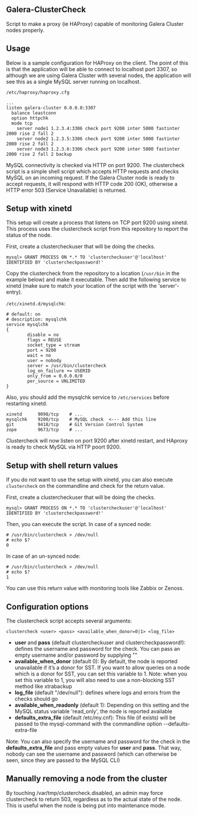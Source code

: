 ## Galera-ClusterCheck ##

Script to make a proxy (ie HAProxy) capable of monitoring Galera Cluster nodes properly.

## Usage ##
Below is a sample configuration for HAProxy on the client. The point of this is that the application will be able to connect to localhost port 3307, so although we are using Galera Cluster with several nodes, the application will see this as a single MySQL server running on localhost.

`/etc/haproxy/haproxy.cfg`

    ...
    listen galera-cluster 0.0.0.0:3307
      balance leastconn
      option httpchk
      mode tcp
        server node1 1.2.3.4:3306 check port 9200 inter 5000 fastinter 2000 rise 2 fall 2
        server node2 1.2.3.5:3306 check port 9200 inter 5000 fastinter 2000 rise 2 fall 2
        server node3 1.2.3.6:3306 check port 9200 inter 5000 fastinter 2000 rise 2 fall 2 backup

MySQL connectivity is checked via HTTP on port 9200. The clustercheck script is a simple shell script which accepts HTTP requests and checks MySQL on an incoming request. If the Galera Cluster node is ready to accept requests, it will respond with HTTP code 200 (OK), otherwise a HTTP error 503 (Service Unavailable) is returned.

## Setup with xinetd ##
This setup will create a process that listens on TCP port 9200 using xinetd. This process uses the clustercheck script from this repository to report the status of the node.

First, create a clustercheckuser that will be doing the checks.

    mysql> GRANT PROCESS ON *.* TO 'clustercheckuser'@'localhost' IDENTIFIED BY 'clustercheckpassword!'

Copy the clustercheck from the repository to a location (`/usr/bin` in the example below) and make it executable. Then add the following service to xinetd (make sure to match your location of the script with the 'server'-entry).

`/etc/xinetd.d/mysqlchk`:

    # default: on
    # description: mysqlchk
    service mysqlchk
    {
            disable = no
            flags = REUSE
            socket_type = stream
            port = 9200
            wait = no
            user = nobody
            server = /usr/bin/clustercheck
            log_on_failure += USERID
            only_from = 0.0.0.0/0
            per_source = UNLIMITED
    }

Also, you should add the mysqlchk service to `/etc/services` before restarting xinetd.

    xinetd      9098/tcp    # ...
    mysqlchk    9200/tcp    # MySQL check  <--- Add this line
    git         9418/tcp    # Git Version Control System
    zope        9673/tcp    # ...

Clustercheck will now listen on port 9200 after xinetd restart, and HAproxy is ready to check MySQL via HTTP poort 9200.

## Setup with shell return values ##
If you do not want to use the setup with xinetd, you can also execute `clustercheck` on the commandline and check for the return value.

First, create a clustercheckuser that will be doing the checks.

    mysql> GRANT PROCESS ON *.* TO 'clustercheckuser'@'localhost' IDENTIFIED BY 'clustercheckpassword!'

Then, you can execute the script. In case of a synced node:

    # /usr/bin/clustercheck > /dev/null
    # echo $?
    0

In case of an un-synced node:

    # /usr/bin/clustercheck > /dev/null
    # echo $?
    1

You can use this return value with monitoring tools like Zabbix or Zenoss.

## Configuration options ##
The clustercheck script accepts several arguments:

    clustercheck <user> <pass> <available_when_donor=0|1> <log_file>

- **user** and **pass** (default clustercheckuser and clustercheckpassword!): defines the username and password for the check. You can pass an empty username and/or password by supplying ""
- **available_when_donor** (default 0): By default, the node is reported unavailable if it’s a donor for SST. If you want to allow queries on a node which is a donor for SST, you can set this variable to 1. Note: when you set this variable to 1, you will also need to use a non-blocking SST method like xtrabackup
- **log_file** (default "/dev/null"): defines where logs and errors from the checks should go
- **available_when_readonly** (default 1): Depending on this setting and the MySQL status variable 'read_only', the node is reported available
- **defaults_extra_file** (default /etc/my.cnf): This file (if exists) will be passed to the mysql-command with the commandline option --defaults-extra-file

Note: You can also specify the username and password for the check in the **defaults_extra_file** and pass empty values for **user** and **pass**. That way, nobody can see the username and password (which can otherwise be seen, since they are passed to the MySQL CLI)

## Manually removing a node from the cluster ##

By touching /var/tmp/clustercheck.disabled, an admin may force clustercheck to return 503, regardless as to the actual state of the node. This is useful when the node is being put into maintenance mode.
